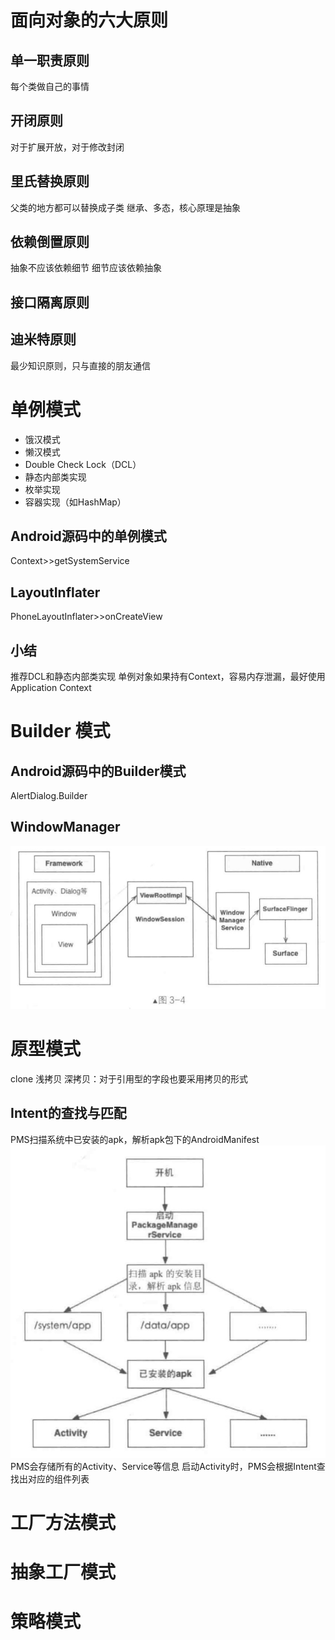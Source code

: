# 面向对象的六大原则
## 单一职责原则
每个类做自己的事情
## 开闭原则
对于扩展开放，对于修改封闭
## 里氏替换原则
父类的地方都可以替换成子类
继承、多态，核心原理是抽象
## 依赖倒置原则
抽象不应该依赖细节
细节应该依赖抽象
## 接口隔离原则
## 迪米特原则
最少知识原则，只与直接的朋友通信
# 单例模式
- 饿汉模式
- 懒汉模式
- Double Check Lock（DCL）
- 静态内部类实现
- 枚举实现
- 容器实现（如HashMap）
## Android源码中的单例模式
Context>>getSystemService
## LayoutInflater
PhoneLayoutInflater>>onCreateView
## 小结
推荐DCL和静态内部类实现
单例对象如果持有Context，容易内存泄漏，最好使用Application Context
# Builder 模式
## Android源码中的Builder模式
AlertDialog.Builder
## WindowManager
![-w459](media/16002571307564.jpg)
# 原型模式
clone
浅拷贝
深拷贝：对于引用型的字段也要采用拷贝的形式
## Intent的查找与匹配
PMS扫描系统中已安装的apk，解析apk包下的AndroidManifest
![-w345](media/16003098799524.jpg)
PMS会存储所有的Activity、Service等信息
启动Activity时，PMS会根据Intent查找出对应的组件列表

# 工厂方法模式

# 抽象工厂模式

# 策略模式

